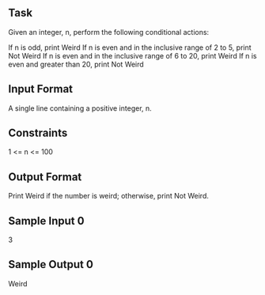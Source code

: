 <h2> Task </h2>
Given an integer, n, perform the following conditional actions:

If n is odd, print Weird
If n is even and in the inclusive range of 2 to 5, print Not Weird
If n is even and in the inclusive range of 6 to 20, print Weird
If n is even and greater than 20, print Not Weird
<h2> Input Format </h2>

A single line containing a positive integer, n.

<h2> Constraints </h2>

1 <= n <= 100

<h2> Output Format </h2>

Print Weird if the number is weird; otherwise, print Not Weird.

<h2> Sample Input 0 </h2>

3

<h2> Sample Output 0 </h2>

Weird
